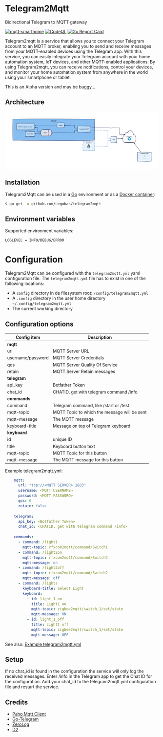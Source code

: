 ﻿# Telegram2Mqtt

Bidirectional Telegram to MQTT gateway

[![mqtt-smarthome](https://img.shields.io/badge/mqtt-smarthome-blue.svg?style=flat-square)](https://github.com/mqtt-smarthome/mqtt-smarthome)
[![CodeQL](https://github.com/Legobas/telegram2mqtt/actions/workflows/github-code-scanning/codeql/badge.svg)](https://github.com/Legobas/telegram2mqtt/actions/workflows/github-code-scanning/codeql)
[![Go Report Card](https://goreportcard.com/badge/github.com/Legobas/telegram2mqtt)](https://goreportcard.com/report/github.com/legobas/telegram2mqtt)

Telegram2mqtt is a service that allows you to connect your Telegram account to an MQTT broker, enabling you to send and receive messages from your MQTT-enabled devices using the Telegram app. With this service, you can easily integrate your Telegram account with your home automation system, IoT devices, and other MQTT-enabled applications. By using Telegram2mqtt, you can receive notifications, control your devices, and monitor your home automation system from anywhere in the world using your smartphone or tablet.

This is an Alpha version and may be buggy...

## Architecture

![Architecture](architecture.png)

## Installation

Telegram2Mqtt can be used in a [Go](https://go.dev) environment or as a [Docker container](#docker):

```bash
$ go get -u github.com/Legobas/telegram2mqtt
```

## Environment variables

Supported environment variables:

```
LOGLEVEL = INFO/DEBUG/ERROR
```

# Configuration

Telegram2Mqtt can be configured with the `telegram2mqtt.yml` yaml configuration file.
The `telegram2mqtt.yml` file has to exist in one of the following locations:

 * A `config` directory in de filesystem root: `/config/telegram2mqtt.yml`
 * A `.config` directory in the user home directory `~/.config/telegram2mqtt.yml`
 * The current working directory

## Configuration options

| Config item               | Description                                                              |
| ------------------------- | ------------------------------------------------------------------------ |
| **mqtt**                  |                                                                          |
| url                       | MQTT Server URL                                                          |
| username/password         | MQTT Server Credentials                                                  |
| qos                       | MQTT Server Quality Of Service                                           |
| retain                    | MQTT Server Retain messages                                              |
| **telegram**              |                                                                          |
| api_key                   | Botfather Token                                                          |
| chat_id                   | CHATID, get with telegram command /info                                  |
| **commands**              |                                                                          |
| command                   | Telegram command, like /start or /test                                   |                                       
| mqtt-topic                | MQTT Topic to which the message will be sent                             |
| mqtt-message              | The MQTT message                                                         |
| keyboard-title            | Message on top of Telegram keyboard                                      |
|   **keyboard**            |                                                                          |
|   id                      | unique ID                                                                |
|   title                   | Keyboard button text                                                     |
|   mqtt-topic              | MQTT Topic for this button                                               |
|   mqtt-message            | The MQTT message for this button                                         |

Example telegram2mqtt.yml:

```yml
    mqtt:
      url: "tcp://<MQTT SERVER>:1883"
      username: <MQTT USERNAME>
      password: <MQTT PASSWORD>
      qos: 0
      retain: false

    telegram:
      api_key: <Botfather Token>
      chat_id: <CHATID, get with telegram command /info>
    
    commands:
      - command: /light1
        mqtt-topic: rfxcom2mqtt/command/Switch1
      - command: /light2on
        mqtt-topic: rfxcom2mqtt/command/Switch2
        mqtt-message: on
      - command: /light2off
        mqtt-topic: rfxcom2mqtt/command/Switch2
        mqtt-message: off
      - command: /lights
        keyboard-title: Select Light
        keyboard:
          - id: light_1_on
            title: Light1 on
            mqtt-topic: zigbee2mqtt/switch_1/set/state
            mqtt-message: ON
          - id: light_1_off
            title: Light1 off
            mqtt-topic: zigbee2mqtt/switch_1/set/state
            mqtt-message: OFF
```
See also: [Example telegram2mqtt.yml](./telegram2mqtt.yml)

## Setup

If no chat_id is found in the configuration the service will only log the received messages. 
Enter /info in the Telegram app to get the Chat ID for the configuration.
Add your chat_id to the telegram2mqtt.yml configuration file and restart the service.

## Credits

* [Paho Mqtt Client](https://github.com/eclipse/paho.mqtt.golang)
* [Go-Telegram](https://github.com/go-telegram/bot)
* [ZeroLog](https://github.com/rs/zerolog)
* [D2](https://d2lang.com)

